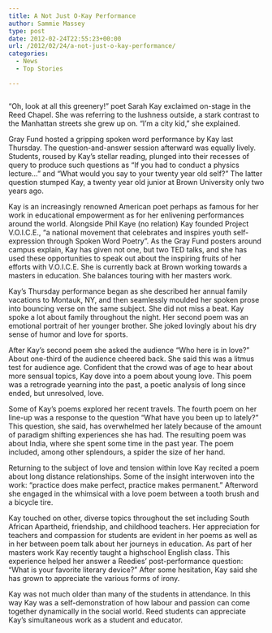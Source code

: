 ```yaml
---
title: A Not Just O-Kay Performance
author: Sammie Massey
type: post
date: 2012-02-24T22:55:23+00:00
url: /2012/02/24/a-not-just-o-kay-performance/
categories:
  - News
  - Top Stories

---
```

<a href="http://www.reedquest.org/2012/02/a-not-just-o-kay-performance/sarah-kay/" rel="attachment wp-att-1355"><img class="aligncenter size-full wp-image-1355" title="Sarah Kay" src="https://i1.wp.com/www.reedquest.org/wp-content/uploads/2012/02/Sarah-kay.png?resize=770%2C430" alt="" data-recalc-dims="1" /></a>

&#8220;Oh, look at all this greenery!&#8221; poet Sarah Kay exclaimed on-stage in the Reed Chapel. She was referring to the lushness outside, a stark contrast to the Manhattan streets she grew up on. &#8220;I&#8217;m a city kid,&#8221; she explained.

Gray Fund hosted a gripping spoken word performance by Kay last Thursday. The question-and-answer session afterward was equally lively. Students, roused by Kay&#8217;s stellar reading, plunged into their recesses of query to produce such questions as &#8220;If you had to conduct a physics lecture&#8230;&#8221; and &#8220;What would you say to your twenty year old self?&#8221; The latter question stumped Kay, a twenty year old junior at Brown University only two years ago.

Kay is an increasingly renowned American poet perhaps as famous for her work in educational empowerment as for her enlivening performances around the world. Alongside Phil Kaye (no relation) Kay founded Project V.O.I.C.E., &#8220;a national movement that celebrates and inspires youth self-expression through Spoken Word Poetry&#8221;. As the Gray Fund posters around campus explain, Kay has given not one, but two TED talks, and she has used these opportunities to speak out about the inspiring fruits of her efforts with V.O.I.C.E. She is currently back at Brown working towards a masters in education. She balances touring with her masters work.

Kay&#8217;s Thursday performance began as she described her annual family vacations to Montauk, NY, and then seamlessly moulded her spoken prose into bouncing verse on the same subject. She did not miss a beat. Kay spoke a lot about family throughout the night. Her second poem was an emotional portrait of her younger brother. She joked lovingly about his dry sense of humor and love for sports.

After Kay&#8217;s second poem she asked the audience &#8220;Who here is in love?&#8221; About one-third of the audience cheered back. She said this was a litmus test for audience age. Confident that the crowd was of age to hear about more sensual topics, Kay dove into a poem about young love. This poem was a retrograde yearning into the past, a poetic analysis of long since ended, but unresolved, love.

Some of Kay&#8217;s poems explored her recent travels. The fourth poem on her line-up was a response to the question &#8220;What have you been up to lately?&#8221; This question, she said, has overwhelmed her lately because of the amount of paradigm shifting experiences she has had. The resulting poem was about India, where she spent some time in the past year. The poem included, among other splendours, a spider the size of her hand.

Returning to the subject of love and tension within love Kay recited a poem about long distance relationships. Some of the insight interwoven into the work: &#8220;practice does make perfect, practice makes permanent.&#8221; Afterword she engaged in the whimsical with a love poem between a tooth brush and a bicycle tire.

Kay touched on other, diverse topics throughout the set including South African Apartheid, friendship, and childhood teachers. Her appreciation for teachers and compassion for students are evident in her poems as well as in her between poem talk about her journeys in education. As part of her masters work Kay recently taught a highschool English class. This experience helped her answer a Reedies&#8217; post-performance question: &#8220;What is your favorite literary device?&#8221; After some hesitation, Kay said she has grown to appreciate the various forms of irony.

Kay was not much older than many of the students in attendance. In this way Kay was a self-demonstration of how labour and passion can come together dynamically in the social world. Reed students can appreciate Kay&#8217;s simultaneous work as a student and educator.